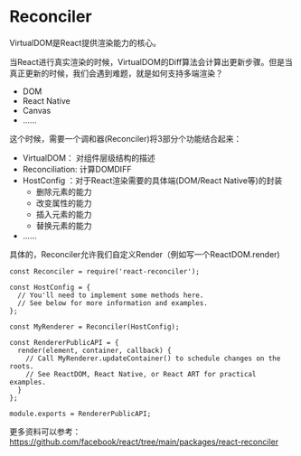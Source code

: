 # Reconciler



VirtualDOM是React提供渲染能力的核心。 

当React进行真实渲染的时候，VirtualDOM的Diff算法会计算出更新步骤。但是当真正更新的时候，我们会遇到难题，就是如何支持多端渲染？ 

- DOM
- React Native
- Canvas
- ……

这个时候，需要一个调和器(Reconciler)将3部分个功能结合起来：

- VirtualDOM： 对组件层级结构的描述
- Reconciliation:  计算DOMDIFF
- HostConfig ：对于React渲染需要的具体端(DOM/React Native等)的封装
  - 删除元素的能力
  - 改变属性的能力
  - 插入元素的能力
  - 替换元素的能力
- ……





具体的，Reconciler允许我们自定义Render（例如写一个ReactDOM.render)

```tsx
const Reconciler = require('react-reconciler');

const HostConfig = {
  // You'll need to implement some methods here.
  // See below for more information and examples.
};

const MyRenderer = Reconciler(HostConfig);

const RendererPublicAPI = {
  render(element, container, callback) {
    // Call MyRenderer.updateContainer() to schedule changes on the roots.
    // See ReactDOM, React Native, or React ART for practical examples.
  }
};

module.exports = RendererPublicAPI;
```



更多资料可以参考：https://github.com/facebook/react/tree/main/packages/react-reconciler